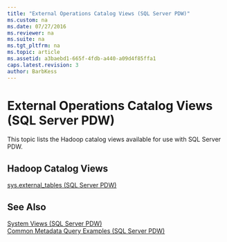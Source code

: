 ```yaml
---
title: "External Operations Catalog Views (SQL Server PDW)"
ms.custom: na
ms.date: 07/27/2016
ms.reviewer: na
ms.suite: na
ms.tgt_pltfrm: na
ms.topic: article
ms.assetid: a3baebd1-665f-4fdb-a440-a09d4f85ffa1
caps.latest.revision: 3
author: BarbKess
---
```

# External Operations Catalog Views (SQL Server PDW)
This topic lists the Hadoop catalog views available for use with SQL Server PDW.  
  
## <a name="Alphabetized"></a>Hadoop Catalog Views  
[sys.external_tables &#40;SQL Server PDW&#41;](../../mpp/sqlpdw/sys-external-tables-sql-server-pdw.md)  
  
## See Also  
[System Views &#40;SQL Server PDW&#41;](../../mpp/sqlpdw/system-views-sql-server-pdw.md)  
[Common Metadata Query Examples &#40;SQL Server PDW&#41;](../../mpp/sqlpdw/common-metadata-query-examples-sql-server-pdw.md)  
  
